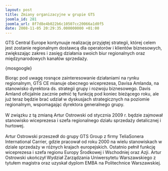 ```yaml
---
layout: post
title: Zmiany organizacyjne w grupie GTS
joomla_id: 281
joomla_url: 8f7d8e4b022b6c10507cc20066a1d0f5
date: 2008-11-05 20:29:35.000000000 +01:00
---
```

GTS Central Europe kontynuuje realizację przyjętej strategii, kt&oacute;rej celem jest zostanie regionalnym dostawcą dla operator&oacute;w i klient&oacute;w biznesowych, zwiększając zakres i zasięg działania swoich biur regionalnych oraz międzynarodowych kanał&oacute;w sprzedaży.<p>{mosgoogle}</p><p>Biorąc pod uwagę rosnące zainteresowanie działaniami na rynku regionalnym, GTS CE mianuje obecnego wiceprezesa, Davisa Amlanda, na stanowisko dyrektora ds. strategii grupy i rozwoju biznesowego. Davis Amland oficjalnie zacznie pełnić tę funkcję pod koniec bieżącego roku, ale już teraz będzie brać udział w dyskusjach strategicznych na poziomie regionalnym, wspomagając dyrektora generalnego grupy. <br /><br />W związku z tą zmianą Artur Ostrowski od stycznia 2009 r. będzie zajmował stanowisko wiceprezesa i szefa regionalnego działu sprzedaży detalicznej i hurtowej. <br /><br />Artur Ostrowski przeszedł do grupy GTS Group z firmy TeliaSonera International Carrier, gdzie pracował od roku 2000 na wielu stanowiskach w dziale sprzedaży w r&oacute;żnych krajach europejskich. Ostatnio pełnił funkcję wiceprezesa i szefa regionu Europy Środkowej i Wschodniej oraz Azji. Artur Ostrowski ukończył Wydział Zarządzania Uniwersytetu Warszawskiego z tytułem magistra oraz uzyskał dyplom EMBA na Politechnice Warszawskiej. </p>
